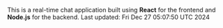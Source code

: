 This is a real-time chat application built using **React** for the frontend and **Node.js** for the backend.
Last updated: Fri Dec 27 05:07:50 UTC 2024
